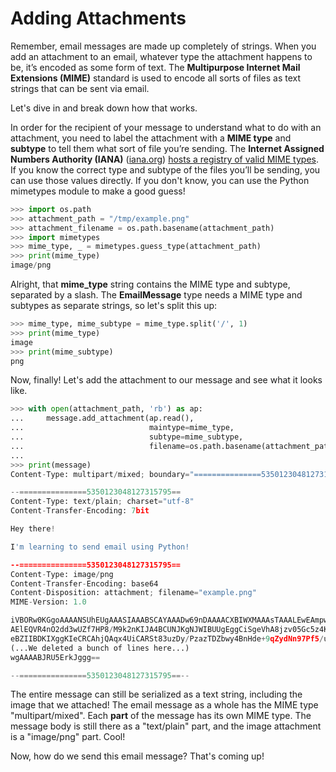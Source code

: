 # Adding Attachments

Remember, email messages are made up completely of strings. When you add an attachment to an email, whatever type the attachment happens to be, it’s encoded as some form of text. The **Multipurpose Internet Mail Extensions (MIME)** standard is used to encode all sorts of files as text strings that can be sent via email. 

Let's dive in and break down how that works.

In order for the recipient of your message to understand what to do with an attachment, you  need to label the attachment with a **MIME type** and **subtype** to tell them what sort of file you’re sending. The **Internet Assigned Numbers Authority (IANA)** ([iana.org](https://iana.org/)) [hosts a registry of valid MIME types](https://www.iana.org/assignments/media-types/media-types.xhtml). If you know the correct type and subtype of the files you’ll be sending, you can use those values directly. If you don't know, you can use the Python mimetypes module to make a good guess!

```python
>>> import os.path
>>> attachment_path = "/tmp/example.png"
>>> attachment_filename = os.path.basename(attachment_path)
>>> import mimetypes
>>> mime_type, _ = mimetypes.guess_type(attachment_path)
>>> print(mime_type)
image/png
```

Alright, that **mime_type** string contains the MIME type and subtype, separated by a slash. The **EmailMessage** type needs a MIME type and subtypes as separate strings, so let's split this up:

```python
>>> mime_type, mime_subtype = mime_type.split('/', 1)
>>> print(mime_type)
image
>>> print(mime_subtype)
png
```

Now, finally! Let's add the attachment to our message and see what it looks like.

```python
>>> with open(attachment_path, 'rb') as ap:
...     message.add_attachment(ap.read(),
...                            maintype=mime_type,
...                            subtype=mime_subtype,
...                            filename=os.path.basename(attachment_path))
... 
>>> print(message)
Content-Type: multipart/mixed; boundary="===============5350123048127315795=="

--===============5350123048127315795==
Content-Type: text/plain; charset="utf-8"
Content-Transfer-Encoding: 7bit

Hey there!

I'm learning to send email using Python!

--===============5350123048127315795==
Content-Type: image/png
Content-Transfer-Encoding: base64
Content-Disposition: attachment; filename="example.png"
MIME-Version: 1.0

iVBORw0KGgoAAAANSUhEUgAAASIAAABSCAYAAADw69nDAAAACXBIWXMAAAsTAAALEwEAmpwYAAAg
AElEQVR4nO2dd3wUZf7HP8/M9k2nKIJA4BCUNJKgNJWIBUUgEggCiSgeVhA8jzv05Gc5z4KHiqin
eBZIIBDKIXggKIeCRCAhjQAqx4UiCARSt83uzDy/PzazTDZbwy4BnHde+9qZydNn97Pf5/uUIZRS
(...We deleted a bunch of lines here...)
wgAAAABJRU5ErkJggg==

--===============5350123048127315795==--
```

The entire message can still be serialized as a text string, including the image that we attached! The email message as a whole has the MIME type "multipart/mixed". Each **part** of the message has its own MIME type. The message body is still there as a "text/plain" part, and the image attachment is a "image/png" part. Cool!

Now, how do we send this email message? That's coming up!